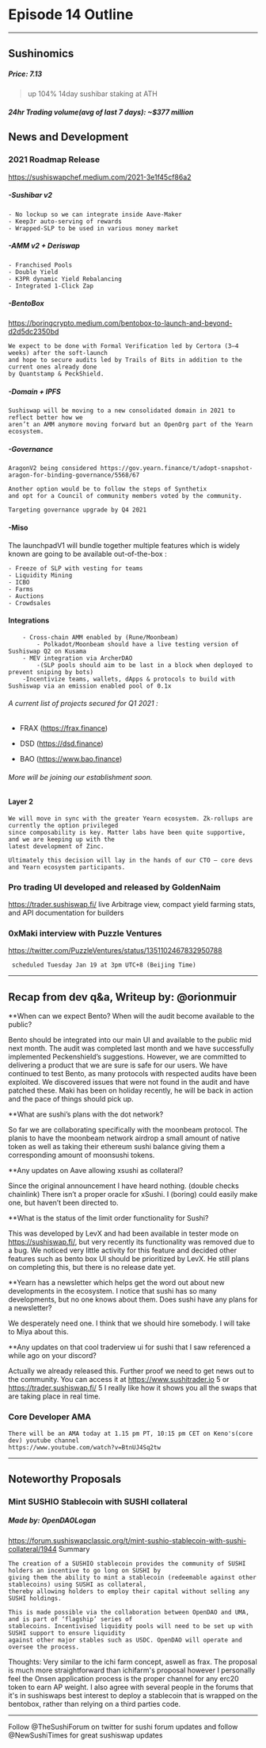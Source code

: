 

#  Episode 14 Outline

* * *

## Sushinomics
##### Price: 7.13
>up 104% 14day
>sushibar staking at ATH


##### 24hr Trading volume(avg of last 7 days): ~$377 million



## News and Development


### 2021 Roadmap Release
https://sushiswapchef.medium.com/2021-3e1f45cf86a2

##### -Sushibar v2 
    - No lockup so we can integrate inside Aave-Maker
    - Keep3r auto-serving of rewards
    - Wrapped-SLP to be used in various money market


##### -AMM v2 + Deriswap
    - Franchised Pools
    - Double Yield
    - K3PR dynamic Yield Rebalancing
    - Integrated 1-Click Zap

##### -BentoBox
https://boringcrypto.medium.com/bentobox-to-launch-and-beyond-d2d5dc2350bd

    We expect to be done with Formal Verification led by Certora (3–4 weeks) after the soft-launch 
    and hope to secure audits led by Trails of Bits in addition to the current ones already done 
    by Quantstamp & PeckShield.

##### -Domain + IPFS
    Sushiswap will be moving to a new consolidated domain in 2021 to reflect better how we 
    aren’t an AMM anymore moving forward but an OpenOrg part of the Yearn ecosystem.
    
##### -Governance
    AragonV2 being considered https://gov.yearn.finance/t/adopt-snapshot-aragon-for-binding-governance/5568/67 
    
    Another option would be to follow the steps of Synthetix 
    and opt for a Council of community members voted by the community.
    
    Targeting governance upgrade by Q4 2021

#### -Miso

The launchpadV1 will bundle together multiple features which is widely known are going to be available out-of-the-box :

    - Freeze of SLP with vesting for teams
    - Liquidity Mining
    - ICBO
    - Farms
    - Auctions
    - Crowdsales

#### Integrations
        - Cross-chain AMM enabled by (Rune/Moonbeam)
            - Polkadot/Moonbeam should have a live testing version of Sushiswap Q2 on Kusama
        - MEV integration via ArcherDAO
            -(SLP pools should aim to be last in a block when deployed to prevent sniping by bots)
        -Incentivize teams, wallets, dApps & protocols to build with Sushiswap via an emission enabled pool of 0.1x
 
###### A current list of projects secured for Q1 2021 :

- FRAX (https://frax.finance)

- DSD (https://dsd.finance)

- BAO (https://www.bao.finance)

###### More will be joining our establishment soon.

#### Layer 2
    We will move in sync with the greater Yearn ecosystem. Zk-rollups are currently the option privileged 
    since composability is key. Matter labs have been quite supportive, and we are keeping up with the 
    latest development of Zinc.

    Ultimately this decision will lay in the hands of our CTO — core devs and Yearn ecosystem participants.


### Pro trading UI developed and released by GoldenNaim
https://trader.sushiswap.fi/
live Arbitrage view, compact yield farming stats, and API documentation for builders 

### 0xMaki interview with Puzzle Ventures
https://twitter.com/PuzzleVentures/status/1351102467832950788

     scheduled Tuesday Jan 19 at 3pm UTC+8 (Beijing Time)
     
------------------------------------------
     
## Recap from dev q&a, Writeup by: @orionmuir

**When can we expect Bento? When will the audit become available to the public?

Bento should be integrated into our main UI and available to the public mid next month. The audit was completed last month and we have successfully implemented Peckenshield’s suggestions. However, we are committed to delivering a product that we are sure is safe for our users. We have continued to test Bento, as many protocols with respected audits have been exploited. We discovered issues that were not found in the audit and have patched these. Maki has been on holiday recently, he will be back in action and the pace of things should pick up.

**What are sushi’s plans with the dot network?

So far we are collaborating specifically with the moonbeam protocol. The planis to have the moonbeam network airdrop a small amount of native token as well as taking their ethereum sushi balance giving them a corresponding amount of moonsushi tokens. 

**Any updates on Aave allowing xsushi as collateral?

Since the original announcement I have heard nothing. (double checks chainlink) There isn’t a proper oracle for xSushi. I (boring) could easily make one, but haven’t been directed to.

**What is the status of the limit order functionality for Sushi?

This was developed by LevX and had been available in tester mode on https://sushiswap.fi/, but very recently its functionality was removed due to a bug. We noticed very little activity for this feature and decided other features such as bento box UI should be prioritized by LevX. He still plans on completing this, but there is no release date yet.

**Yearn has a newsletter which helps get the word out about new developments in the ecosystem. I notice that sushi has so many developments, but no one knows about them. Does sushi have any plans for a newsletter?

We desperately need one. I think that we should hire somebody. I will take to Miya about this.

**Any updates on that cool traderview ui for sushi that I saw referenced a while ago on your discord?

Actually we already released this. Further proof we need to get news out to the community. You can access it at https://www.sushitrader.io 5 or https://trader.sushiswap.fi/ 5 I really like how it shows you all the swaps that are taking place in real time.




### Core Developer AMA 
    
    There will be an AMA today at 1.15 pm PT, 10:15 pm CET on Keno's(core dev) youtube channel
    https://www.youtube.com/watch?v=BtnUJ4Sq2tw





* * *

## Noteworthy Proposals

### Mint SUSHIO Stablecoin with SUSHI collateral
##### Made by: OpenDAOLogan
https://forum.sushiswapclassic.org/t/mint-sushio-stablecoin-with-sushi-collateral/1944
Summary
>

    The creation of a SUSHIO stablecoin provides the community of SUSHI holders an incentive to go long on SUSHI by 
    giving them the ability to mint a stablecoin (redeemable against other stablecoins) using SUSHI as collateral, 
    thereby allowing holders to employ their capital without selling any SUSHI holdings.

    This is made possible via the collaboration between OpenDAO and UMA, and is part of ‘flagship’ series of 
    stablecoins. Incentivised liquidity pools will need to be set up with SUSHI support to ensure liquidity 
    against other major stables such as USDC. OpenDAO will operate and oversee the process.


Thoughts:
Very similar to the ichi farm concept, aswell as frax. The proposal is much more straightforward than ichifarm's proposal however I personally feel the Onsen application process is the proper channel for any erc20 token to earn AP weight. I also agree with several people in the forums that it's in sushiswaps best interest to deploy a stablecoin that is wrapped on the bentobox, rather than relying on a third parties code.



***

Follow @TheSushiForum on twitter for sushi forum updates
and follow @NewSushiTimes for great sushiswap updates
